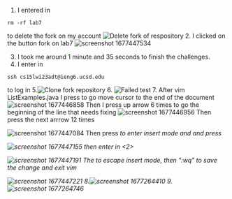 1. I entered in 
``` 
rm -rf lab7
```
to delete the fork on my account
![Delete fork of respository](https://user-images.githubusercontent.com/122495762/221437976-ae415ac7-38ee-44a4-848e-e3e8ffeca1e5.jpg)
2. I clicked on the button fork on lab7 
![screenshot 1677447534](https://user-images.githubusercontent.com/122495762/221439005-ef396ba0-e8f6-40ce-aa1d-70d079de8c0d.jpg)

3. I took me around 1 minute and 35 seconds to finish the challenges.
4. I enter in 
``` 
ssh cs15lwi23adt@ieng6.ucsd.edu
``` 
to log in 
5.![Clone fork repository](https://user-images.githubusercontent.com/122495762/221438075-7e6a60ab-bb93-47f1-9a04-d4e03ddb6840.jpg)
6. ![Failed test](https://user-images.githubusercontent.com/122495762/221438229-4f7b15c8-a14a-40f8-8c19-ce201b64d45b.jpg)
7. After vim ListExamples.java
I press <G> to go move cursor to the end of the document 
![screenshot 1677446858](https://user-images.githubusercontent.com/122495762/221438366-be90aa27-0097-44b1-8e38-ed99ebe09563.jpg)
Then I press up arrow 6 times to go the beginning of the line that needs fixing
![screenshot 1677446956](https://user-images.githubusercontent.com/122495762/221438402-86c92efb-5e95-4bc9-9959-34e7fa7b728b.jpg)
Then press the next arrrow 12 times 

![screenshot 1677447084](https://user-images.githubusercontent.com/122495762/221438532-0d673558-77cb-4926-9018-b98c153d8d1f.jpg)
Then press <i> to enter insert mode and and press <delete>

![screenshot 1677447155](https://user-images.githubusercontent.com/122495762/221438590-383f2732-95a0-48ea-b48c-7e3d163cd9c9.jpg)
then enter in <2>

![screenshot 1677447191](https://user-images.githubusercontent.com/122495762/221438624-822369f4-c10e-44f6-8cd1-c7dd542a1dcc.jpg)
 The <Esp> to escape insert mode, then ":wq" to save the change and exit vim 
 
 ![screenshot 1677447221](https://user-images.githubusercontent.com/122495762/221438701-1fe3ea58-e5d9-46db-ac0e-3f494a753cff.jpg)
8.![screenshot 1677264410](https://user-images.githubusercontent.com/122495762/221438777-22f96fca-8c64-4df1-ac3a-2f0b36fe22e2.jpg)
9. ![screenshot 1677264746](https://user-images.githubusercontent.com/122495762/221438831-872603b4-4415-4e2c-aabd-dd50d0570146.jpg)

